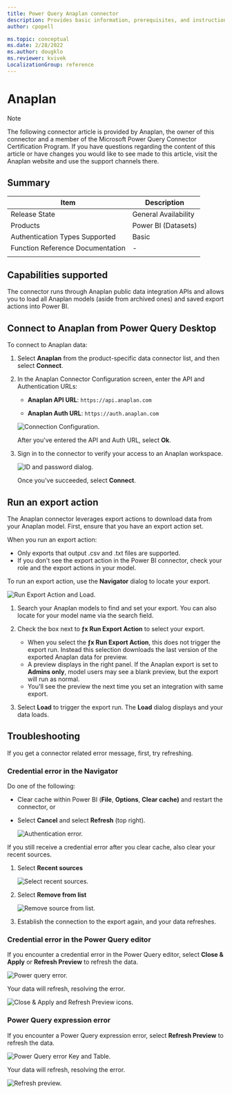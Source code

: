 ```yaml
---
title: Power Query Anaplan connector
description: Provides basic information, prerequisites, and instructions on how to connect to your Anaplan data, as well as troubleshooting tips.
author: cpopell

ms.topic: conceptual
ms.date: 2/28/2022
ms.author: dougklo
ms.reviewer: kvivek
LocalizationGroup: reference
---
```


# Anaplan

>[!Note]
>The following connector article is provided by Anaplan, the owner of this connector and a member of the Microsoft Power Query Connector Certification Program. If you have questions regarding the content of this article or have changes you would like to see made to this article, visit the Anaplan website and use the support channels there.

## Summary

| Item | Description |
| ---- | ----------- |
| Release State | General Availability |
| Products | Power BI (Datasets)|
| Authentication Types Supported | Basic |
| Function Reference Documentation | - |
| | |

## Capabilities supported

The connector runs through Anaplan public data integration APIs and allows you to load all Anaplan models (aside from archived ones) and saved export actions into Power BI.

## Connect to Anaplan from Power Query Desktop

To connect to Anaplan data:

1. Select **Anaplan** from the product-specific data connector list, and then select **Connect**.

2. In the Anaplan Connector Configuration screen, enter the API and Authentication URLs:
  
    - **Anaplan API URL**:  `https://api.anaplan.com`

    - **Anaplan Auth URL**: `https://auth.anaplan.com`

    ![Connection Configuration.](media/anaplan/connection-configuration.png)

    After you've entered the API and Auth URL, select **Ok**.

3. Sign in to the connector to verify your access to an Anaplan workspace. 
  
    ![ID and password dialog.](media/anaplan/Your-id.png)
  
    Once you've succeeded, select **Connect**.

## Run an export action

The Anaplan connector leverages export actions to download data from your Anaplan model. First, ensure that you have an export action set.

When you run an export action:

-   Only exports that output .csv and .txt files are supported.
-   If you don't see the export action in the Power BI connector, check your role and the export actions in your model.

To run an export action, use the **Navigator** dialog to locate your export.

![Run Export Action and Load.](media/anaplan/Export-load.png)

1.  Search your Anaplan models to find and set your export. You can also locate for your model name via the search field.

2.  Check the box next to **ƒx Run Export Action** to select your export.
    *   When you select the **ƒx Run Export Action**, this does not trigger the export run. Instead this selection downloads the last version of the exported Anaplan data for preview.
    *   A preview displays in the right panel. If the Anaplan export is set to **Admins only**, model users may see a blank preview, but the export will run as normal. 
    *   You'll see the preview the next time you set an integration with same export. 

3.  Select **Load** to trigger the export run. The **Load** dialog displays and your data loads.  

## Troubleshooting

If you get a connector related error message, first, try refreshing.

### Credential error in the Navigator

Do one of the following:
-   Clear cache within Power BI (**File**, **Options**, **Clear cache)** and restart the connector, or
-   Select **Cancel** and select **Refresh** (top right).

    ![Authentication error.](media/anaplan/auth-cred-error.2.png)

If you still receive a credential error after you clear cache, also clear your recent sources. 

1. Select **Recent sources**

    ![Select recent sources.](media/anaplan/Recent-sources-1.png)

1. Select **Remove from list**

    ![Remove source from list.](media/anaplan/Recent-sources-2.png)

1. Establish the connection to the export again, and your data refreshes.


### Credential error in the Power Query editor

If you encounter a credential error in the Power Query editor, select **Close & Apply** or **Refresh Preview** to refresh the data. 

![Power query error.](media/anaplan/Power-query-error.png)

Your data will refresh, resolving the error. 

![Close & Apply and Refresh Preview icons.](media/anaplan/Power-query-solution.png)


### Power Query expression error

If you encounter a Power Query expression error, select **Refresh Preview** to refresh the data. 

![Power Query error Key and Table.](media/anaplan/Expression-error.png)

Your data will refresh, resolving the error.

![Refresh preview.](media/anaplan/Refresh-preview.png)
